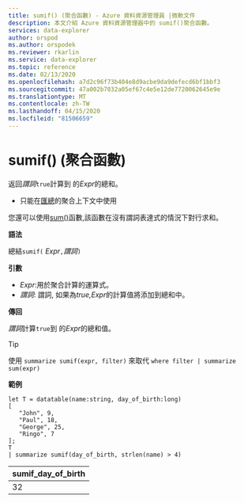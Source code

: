 ```yaml
---
title: sumif() (聚合函數) - Azure 資料資源管理員 |微軟文件
description: 本文介紹 Azure 資料資源管理器中的 sumif()聚合函數。
services: data-explorer
author: orspod
ms.author: orspodek
ms.reviewer: rkarlin
ms.service: data-explorer
ms.topic: reference
ms.date: 02/13/2020
ms.openlocfilehash: a7d2c96f73b404e8d9acbe9da9defecd6bf1bbf3
ms.sourcegitcommit: 47a002b7032a05ef67c4e5e12de7720062645e9e
ms.translationtype: MT
ms.contentlocale: zh-TW
ms.lasthandoff: 04/15/2020
ms.locfileid: "81506659"
---
```

# <a name="sumif-aggregation-function"></a>sumif() (聚合函數)

返回*謂詞*`true`計算到 的*Expr*的總和。

* 只能在[匯總](summarizeoperator.md)的聚合上下文中使用

您還可以使用[sum()](sum-aggfunction.md)函數,該函數在沒有謂詞表達式的情況下對行求和。

**語法**

總結`sumif(` *Expr*`,`*謂詞*`)`

**引數**

* *Expr*:用於聚合計算的運算式。 
* *謂詞*: 謂詞, 如果為*true,Expr*的計算值將添加到總和中。 

**傳回**

*謂詞*計算`true`到 的*Expr*的總和值。

> [!TIP]
> 使用 `summarize sumif(expr, filter)` 來取代 `where filter | summarize sum(expr)`

**範例**

```kusto
let T = datatable(name:string, day_of_birth:long)
[
   "John", 9,
   "Paul", 18,
   "George", 25,
   "Ringo", 7
];
T
| summarize sumif(day_of_birth, strlen(name) > 4)
```

|sumif_day_of_birth|
|----|
|32|